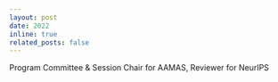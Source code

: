 ```yaml
---
layout: post
date: 2022
inline: true
related_posts: false
---
```


Program Committee & Session Chair for AAMAS, Reviewer for NeurIPS 